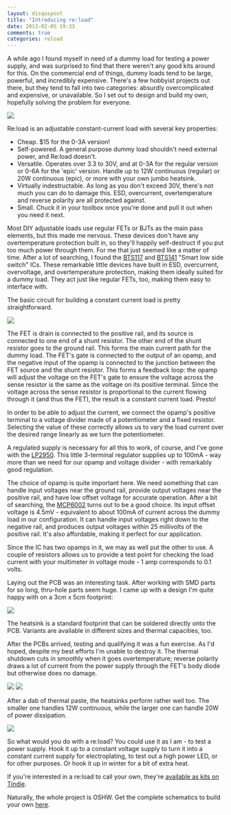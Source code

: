 ```yaml
---
layout: disquspost
title: "Introducing re:load"
date: 2013-02-05 19:33
comments: true
categories: reload
---
```


A while ago I found myself in need of a dummy load for testing a power supply, and was surprised to find that there weren't any good kits around for this. On the commercial end of things, dummy loads tend to be large, powerful, and incredibly expensive. There's a few hobbyist projects out there, but they tend to fall into two categories: absurdly overcomplicated and expensive, or unavailable. So I set out to design and build my own, hopefully solving the problem for everyone.

![](https://lh3.googleusercontent.com/-fTkZ4qhyvtA/URGIj7gXSaI/AAAAAAAACg0/wUT-7_M95ag/s665/P1010249.JPG)

Re:load is an adjustable constant-current load with several key properties:

 - Cheap. $15 for the 0-3A version!
 - Self-powered. A general purpose dummy load shouldn't need external power, and Re:load doesn't.
 - Versatile. Operates over 3.3 to 30V, and at 0-3A for the regular version or 0-6A for the 'epic' version. Handle up to 12W continuous (regular) or 20W continuous (epic), or more with your own jumbo heatsink.
 - Virtually indestructable. As long as you don't exceed 30V, there's not much you can do to damage this. ESD, overcurrent, overtemperature and reverse polarity are all protected against.
 - Small. Chuck it in your toolbox once you're done and pull it out when you need it next.

Most DIY adjustable loads use regular FETs or BJTs as the main pass elements, but this made me nervous. These devices don't have any overtemperature protection built in, so they'll happily self-destruct if you put too much power through them. For me that just seemed like a matter of time. After a lot of searching, I found the [BTS117](http://www.infineon.com/dgdl/BTS117_DS_13%5B1%5D.pdf?folderId=db3a3043163797a6011667aa084c0e01&fileId=db3a30431ddc9372011e2b6637844df3) and [BTS141](http://www.infineon.com/dgdl/BTS141_DS_13%5B1%5D.pdf?folderId=db3a3043163797a6011667aa084c0e01&fileId=db3a30431ddc9372011e2b60dfda4dde) "Smart low side switch" ICs. These remarkable little devices have built in ESD, overcurrent, overvoltage, and overtemperature protection, making them ideally suited for a dummy load. They act just like regular FETs, too, making them easy to interface with.

The basic circuit for building a constant current load is pretty straightforward.

![](https://github.com/arachnidlabs/reload/blob/master/reload-core-schematic.png?raw=true)

The FET is drain is connected to the positive rail, and its source is connected to one end of a shunt resistor. The other end of the shunt resistor goes to the ground rail. This forms the main current path for the dummy load. The FET's gate is connected to the output of an opamp, and the negative input of the opamp is connected to the junction between the FET source and the shunt resistor. This forms a feedback loop: the opamp will adjust the voltage on the FET's gate to ensure the voltage across the sense resistor is the same as the voltage on its positive terminal. Since the voltage across the sense resistor is proportional to the current flowing through it (and thus the FET), the result is a constant current load. Presto!

In order to be able to adjust the current, we connect the opamp's positive terminal to a voltage divider made of a potentiometer and a fixed resistor. Selecting the value of these correctly allows us to vary the load current over the desired range linearly as we turn the potentiometer.

A regulated supply is necessary for all this to work, of course, and I've gone with the [LP2950](http://www.ti.com/lit/ds/symlink/lp2950-n.pdf). This little 3-terminal regulator supplies up to 100mA - way more than we need for our opamp and voltage divider - with remarkably good regulation.

The choice of opamp is quite important here. We need something that can handle input voltages near the ground rail, provide output voltages near the positive rail, and have low offset voltage for accurate operation. After a bit of searching, the [MCP6002](http://ww1.microchip.com/downloads/en/devicedoc/21733f.pdf) turns out to be a good choice. Its input offset voltage is 4.5mV - equivalent to about 100mA of current across the dummy load in our configuration. It can handle input voltages right down to the negative rail, and produces output voltages within 25 millivolts of the positive rail. It's also affordable, making it perfect for our application.

Since the IC has two opamps in it, we may as well put the other to use. A couple of resistors allows us to provide a test point for checking the load current with your multimeter in voltage mode - 1 amp corresponds to 0.1 volts.

Laying out the PCB was an interesting task. After working with SMD parts for so long, thru-hole parts seem huge. I came up with a design I'm quite happy with on a 3cm x 5cm footprint:

![](https://github.com/arachnidlabs/reload/blob/master/reload-layout.png?raw=true)

The heatsink is a standard footprint that can be soldered directly onto the PCB. Variants are available in different sizes and thermal capacities, too.

After the PCBs arrived, testing and qualifying it was a fun exercise. As I'd hoped, despite my best efforts I'm unable to destroy it. The thermal shutdown cuts in smoothly when it goes overtemperature; reverse polarity draws a lot of current from the power supply through the FET's body diode but otherwise does no damage.

![](https://lh4.googleusercontent.com/-b9jkQDXN0FM/URAzyJK3-sI/AAAAAAAACeQ/ove-K5meF74/w242-h323-n-k/P1010211.JPG) ![](https://lh6.googleusercontent.com/-rQUkfQill28/URAzzPYZp_I/AAAAAAAACeY/yIOr-BCmwug/w242-h323-n-k/P1010217.JPG)

After a dab of thermal paste, the heatsinks perform rather well too. The smaller one handles 12W continuous, while the larger one can handle 20W of power dissipation.

![](https://lh5.googleusercontent.com/-r3NDYHEJgY0/URAz3BXDlTI/AAAAAAAACew/86H5PxOMKVM/s887/P1010222.JPG)

So what would you do with a re:load? You could use it as I am - to test a power supply. Hook it up to a constant voltage supply to turn it into a constant current supply for electroplating, to test out a high power LED, or for other purposes. Or hook it up in winter for a bit of extra heat.

If you're interested in a re:load to call your own, they're [available as kits on Tindie](https://tindie.com/products/arachnidlabs/reload-the-simple-robust-affordable-dummy-load/).

Naturally, the whole project is OSHW. Get the complete schematics to build your own [here](https://github.com/arachnidlabs/reload).